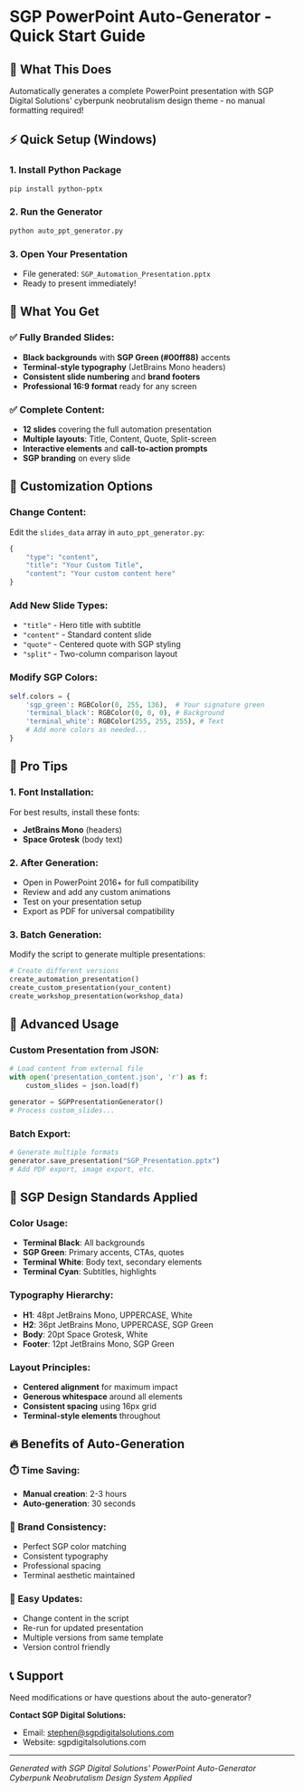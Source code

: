 # SGP PowerPoint Auto-Generator - Quick Start Guide

## 🎯 What This Does
Automatically generates a complete PowerPoint presentation with SGP Digital Solutions' cyberpunk neobrutalism design theme - no manual formatting required!

## ⚡ Quick Setup (Windows)

### 1. Install Python Package
```bash
pip install python-pptx
```

### 2. Run the Generator
```bash
python auto_ppt_generator.py
```

### 3. Open Your Presentation
- File generated: `SGP_Automation_Presentation.pptx`
- Ready to present immediately!

## 🎨 What You Get

### ✅ Fully Branded Slides:
- **Black backgrounds** with **SGP Green (#00ff88)** accents
- **Terminal-style typography** (JetBrains Mono headers)
- **Consistent slide numbering** and **brand footers**
- **Professional 16:9 format** ready for any screen

### ✅ Complete Content:
- **12 slides** covering the full automation presentation
- **Multiple layouts**: Title, Content, Quote, Split-screen
- **Interactive elements** and **call-to-action prompts**
- **SGP branding** on every slide

## 🔧 Customization Options

### Change Content:
Edit the `slides_data` array in `auto_ppt_generator.py`:
```python
{
    "type": "content",
    "title": "Your Custom Title",
    "content": "Your custom content here"
}
```

### Add New Slide Types:
- `"title"` - Hero title with subtitle
- `"content"` - Standard content slide
- `"quote"` - Centered quote with SGP styling
- `"split"` - Two-column comparison layout

### Modify SGP Colors:
```python
self.colors = {
    'sgp_green': RGBColor(0, 255, 136),  # Your signature green
    'terminal_black': RGBColor(0, 0, 0), # Background
    'terminal_white': RGBColor(255, 255, 255), # Text
    # Add more colors as needed...
}
```

## 🎯 Pro Tips

### 1. Font Installation:
For best results, install these fonts:
- **JetBrains Mono** (headers)
- **Space Grotesk** (body text)

### 2. After Generation:
- Open in PowerPoint 2016+ for full compatibility
- Review and add any custom animations
- Test on your presentation setup
- Export as PDF for universal compatibility

### 3. Batch Generation:
Modify the script to generate multiple presentations:
```python
# Create different versions
create_automation_presentation()
create_custom_presentation(your_content)
create_workshop_presentation(workshop_data)
```

## 🚀 Advanced Usage

### Custom Presentation from JSON:
```python
# Load content from external file
with open('presentation_content.json', 'r') as f:
    custom_slides = json.load(f)

generator = SGPPresentationGenerator()
# Process custom_slides...
```

### Batch Export:
```python
# Generate multiple formats
generator.save_presentation("SGP_Presentation.pptx")
# Add PDF export, image export, etc.
```

## 🎨 SGP Design Standards Applied

### Color Usage:
- **Terminal Black**: All backgrounds
- **SGP Green**: Primary accents, CTAs, quotes
- **Terminal White**: Body text, secondary elements
- **Terminal Cyan**: Subtitles, highlights

### Typography Hierarchy:
- **H1**: 48pt JetBrains Mono, UPPERCASE, White
- **H2**: 36pt JetBrains Mono, UPPERCASE, SGP Green
- **Body**: 20pt Space Grotesk, White
- **Footer**: 12pt JetBrains Mono, SGP Green

### Layout Principles:
- **Centered alignment** for maximum impact
- **Generous whitespace** around all elements
- **Consistent spacing** using 16px grid
- **Terminal-style elements** throughout

## 🔥 Benefits of Auto-Generation

### ⏱️ Time Saving:
- **Manual creation**: 2-3 hours
- **Auto-generation**: 30 seconds

### 🎯 Brand Consistency:
- Perfect SGP color matching
- Consistent typography
- Professional spacing
- Terminal aesthetic maintained

### 🔄 Easy Updates:
- Change content in the script
- Re-run for updated presentation
- Multiple versions from same template
- Version control friendly

## 📞 Support

Need modifications or have questions about the auto-generator?

**Contact SGP Digital Solutions:**
- Email: stephen@sgpdigitalsolutions.com
- Website: sgpdigitalsolutions.com

---

*Generated with SGP Digital Solutions' PowerPoint Auto-Generator*
*Cyberpunk Neobrutalism Design System Applied* 